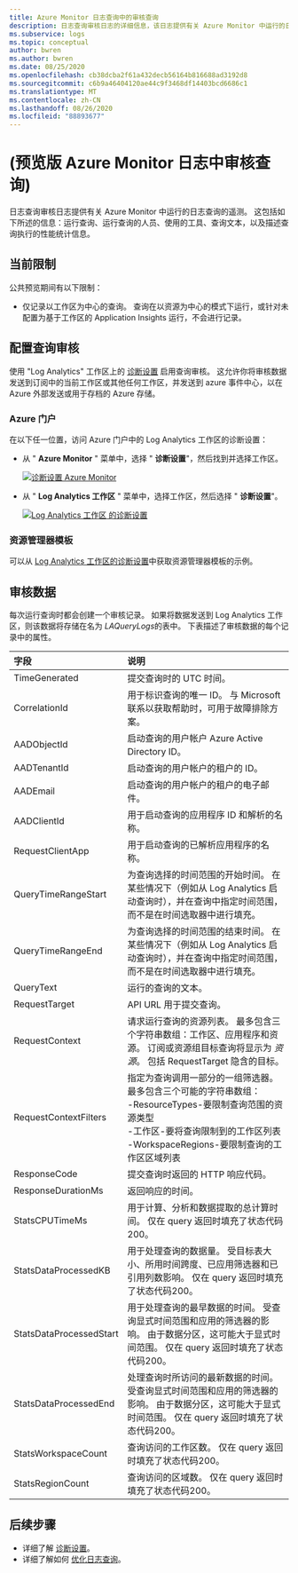 ```yaml
---
title: Azure Monitor 日志查询中的审核查询
description: 日志查询审核日志的详细信息，该日志提供有关 Azure Monitor 中运行的日志查询的遥测。
ms.subservice: logs
ms.topic: conceptual
author: bwren
ms.author: bwren
ms.date: 08/25/2020
ms.openlocfilehash: cb38dcba2f61a432decb56164b816688ad3192d8
ms.sourcegitcommit: c6b9a46404120ae44c9f3468df14403bcd6686c1
ms.translationtype: MT
ms.contentlocale: zh-CN
ms.lasthandoff: 08/26/2020
ms.locfileid: "88893677"
---
```

# <a name="audit-queries-in-azure-monitor-logs-preview"></a> (预览版 Azure Monitor 日志中审核查询) 
日志查询审核日志提供有关 Azure Monitor 中运行的日志查询的遥测。 这包括如下所述的信息：运行查询、运行查询的人员、使用的工具、查询文本，以及描述查询执行的性能统计信息。

## <a name="current-limitations"></a>当前限制
公共预览期间有以下限制：

- 仅记录以工作区为中心的查询。 查询在以资源为中心的模式下运行，或针对未配置为基于工作区的 Application Insights 运行，不会进行记录。


## <a name="configure-query-auditing"></a>配置查询审核
使用 "Log Analytics" 工作区上的 [诊断设置](../platform/diagnostic-settings.md) 启用查询审核。 这允许你将审核数据发送到订阅中的当前工作区或其他任何工作区，并发送到 azure 事件中心，以在 Azure 外部发送或用于存档的 Azure 存储。 

### <a name="azure-portal"></a>Azure 门户
在以下任一位置，访问 Azure 门户中的 Log Analytics 工作区的诊断设置：

- 从 " **Azure Monitor** " 菜单中，选择 " **诊断设置**"，然后找到并选择工作区。

    [![诊断设置 Azure Monitor ](media/log-query-audit/diagnostic-setting-monitor.png)](media/log-query-audit/diagnostic-setting-monitor.png#lightbox) 

- 从 " **Log Analytics 工作区** " 菜单中，选择工作区，然后选择 " **诊断设置**"。

    [![Log Analytics 工作区 ](media/log-query-audit/diagnostic-setting-workspace.png) 的诊断设置 ](media/log-query-audit/diagnostic-setting-workspace.png#lightbox) 

### <a name="resource-manager-template"></a>资源管理器模板
可以从 [Log Analytics 工作区的诊断设置](../samples/resource-manager-diagnostic-settings.md#diagnostic-setting-for-log-analytics-workspace)中获取资源管理器模板的示例。

## <a name="audit-data"></a>审核数据
每次运行查询时都会创建一个审核记录。 如果将数据发送到 Log Analytics 工作区，则该数据将存储在名为 *LAQueryLogs*的表中。 下表描述了审核数据的每个记录中的属性。

| 字段 | 说明 |
|:---|:---|
| TimeGenerated         | 提交查询时的 UTC 时间。 |
| CorrelationId         | 用于标识查询的唯一 ID。 与 Microsoft 联系以获取帮助时，可用于故障排除方案。 |
| AADObjectId           | 启动查询的用户帐户 Azure Active Directory ID。  |
| AADTenantId           | 启动查询的用户帐户的租户的 ID。  |
| AADEmail              | 启动查询的用户帐户的租户的电子邮件。  |
| AADClientId           | 用于启动查询的应用程序 ID 和解析的名称。 |
| RequestClientApp      | 用于启动查询的已解析应用程序的名称。 |
| QueryTimeRangeStart   | 为查询选择的时间范围的开始时间。 在某些情况下（例如从 Log Analytics 启动查询时），并在查询中指定时间范围，而不是在时间选取器中进行填充。 |
| QueryTimeRangeEnd     | 为查询选择的时间范围的结束时间。 在某些情况下（例如从 Log Analytics 启动查询时），并在查询中指定时间范围，而不是在时间选取器中进行填充。  |
| QueryText             | 运行的查询的文本。 |
| RequestTarget         | API URL 用于提交查询。  |
| RequestContext        | 请求运行查询的资源列表。 最多包含三个字符串数组：工作区、应用程序和资源。 订阅或资源组目标查询将显示为 *资源*。 包括 RequestTarget 隐含的目标。 |
| RequestContextFilters | 指定为查询调用一部分的一组筛选器。 最多包含三个可能的字符串数组：<br>-ResourceTypes-要限制查询范围的资源类型<br>-工作区-要将查询限制到的工作区列表<br>-WorkspaceRegions-要限制查询的工作区区域列表 |
| ResponseCode          | 提交查询时返回的 HTTP 响应代码。 |
| ResponseDurationMs    | 返回响应的时间。  |
| StatsCPUTimeMs       | 用于计算、分析和数据提取的总计算时间。 仅在 query 返回时填充了状态代码200。 |
| StatsDataProcessedKB | 用于处理查询的数据量。 受目标表大小、所用时间跨度、已应用筛选器和已引用列数影响。 仅在 query 返回时填充了状态代码200。 |
| StatsDataProcessedStart | 用于处理查询的最早数据的时间。 受查询显式时间范围和应用的筛选器的影响。 由于数据分区，这可能大于显式时间范围。 仅在 query 返回时填充了状态代码200。 |
| StatsDataProcessedEnd  |处理查询时所访问的最新数据的时间。 受查询显式时间范围和应用的筛选器的影响。 由于数据分区，这可能大于显式时间范围。 仅在 query 返回时填充了状态代码200。 |
| StatsWorkspaceCount | 查询访问的工作区数。 仅在 query 返回时填充了状态代码200。 |
| StatsRegionCount | 查询访问的区域数。 仅在 query 返回时填充了状态代码200。 |



## <a name="next-steps"></a>后续步骤

- 详细了解 [诊断设置](../platform/diagnostic-settings.md)。
- 详细了解如何 [优化日志查询](query-optimization.md)。